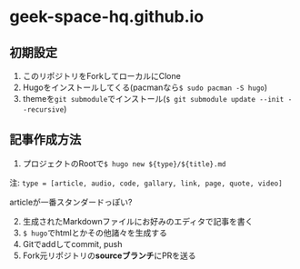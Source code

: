 # geek-space-hq.github.io

## 初期設定

1. このリポジトリをForkしてローカルにClone
2. Hugoをインストールしてくる(pacmanなら`$ sudo pacman -S hugo`)
3. themeを`git submodule`でインストール(`$ git submodule update --init --recursive`)

## 記事作成方法

1. プロジェクトのRootで`$ hugo new ${type}/${title}.md`

注: `type = [article, audio, code, gallary, link, page, quote, video]`

articleが一番スタンダードっぽい?

2. 生成されたMarkdownファイルにお好みのエディタで記事を書く
3. `$ hugo`でhtmlとかその他諸々を生成する
4. Gitでaddしてcommit, push
5. Fork元リポジトリの**sourceブランチ**にPRを送る
